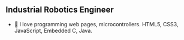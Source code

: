 
## Industrial Robotics Engineer

- 🌱 I love programming web pages, microcontrollers.
HTML5, CSS3, JavaScript, Embedded C, Java.



